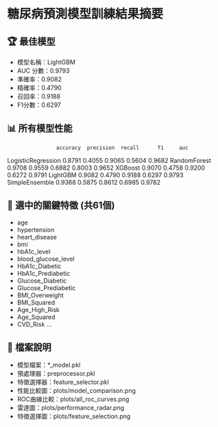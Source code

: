 
# 糖尿病預測模型訓練結果摘要

## 🏆 最佳模型
- 模型名稱：LightGBM
- AUC 分數：0.9793
- 準確率：0.9082
- 精確率：0.4790
- 召回率：0.9188
- F1分數：0.6297

## 📊 所有模型性能
                    accuracy  precision  recall      f1     auc
LogisticRegression    0.8791     0.4055  0.9065  0.5604  0.9682
RandomForest          0.9708     0.9559  0.6882  0.8003  0.9652
XGBoost               0.9070     0.4758  0.9200  0.6272  0.9791
LightGBM              0.9082     0.4790  0.9188  0.6297  0.9793
SimpleEnsemble        0.9368     0.5875  0.8612  0.6985  0.9782

## 🎯 選中的關鍵特徵 (共61個)
- age
- hypertension
- heart_disease
- bmi
- hbA1c_level
- blood_glucose_level
- HbA1c_Diabetic
- HbA1c_Prediabetic
- Glucose_Diabetic
- Glucose_Prediabetic
- BMI_Overweight
- BMI_Squared
- Age_High_Risk
- Age_Squared
- CVD_Risk
...

## 📁 檔案說明
- 模型檔案：*_model.pkl
- 預處理器：preprocessor.pkl
- 特徵選擇器：feature_selector.pkl
- 性能比較圖：plots/model_comparison.png
- ROC曲線比較：plots/all_roc_curves.png
- 雷達圖：plots/performance_radar.png
- 特徵選擇圖：plots/feature_selection.png
